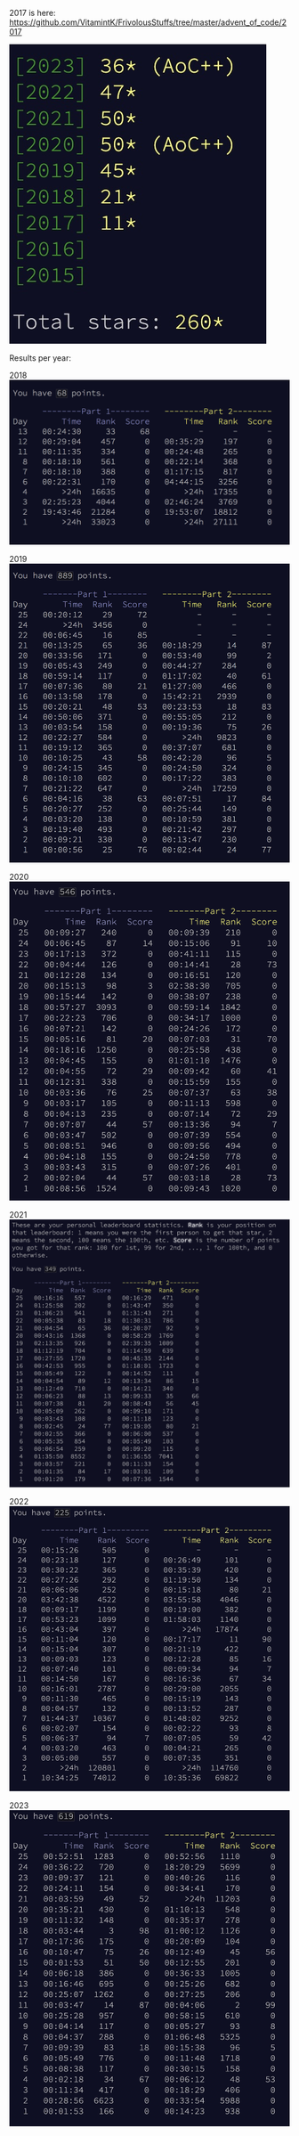 2017 is here: https://github.com/VitamintK/FrivolousStuffs/tree/master/advent_of_code/2017

![summary of my stars](my_star_summary.jpg)

Results per year:

2018  
![2018](2018/ldrbrd.png)

2019  
![2019](2019/ldrbrd.png)

2020  
![2020](2020/ldrbrd.png)

2021  
![2021](2021/ldrbrd.png)

2022  
![2022](2022/ldrbrd.jpg)

2023
![2023](2023/ldrbrd.jpg)